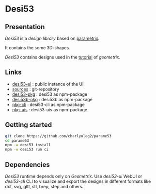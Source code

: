 Desi53
======


Presentation
------------

*Desi53* is a *design library* based on [parametrix](https://charlyoleg2.github.io/parametrix/).

It contains the some 3D-shapes.

*Desi53* contains designs used in the [tutorial](https://charlyoleg2.github.io/parametrix/docs/geom_tutorial) of *geometrix*.


Links
-----

- [desi53-ui](https://charlyoleg2.github.io/parame53/) : public instance of the UI
- [sources](https://github.com/charlyoleg2/parame53) : git-repository
- [desi53-pkg](https://www.npmjs.com/package/desi53) : desi53 as npm-package
- [desi53b-pkg](https://www.npmjs.com/package/desi53b) : desi53b as npm-package
- [pkg-cli](https://www.npmjs.com/package/desi53-cli) : desi53-cli as npm-package
- [pkg-uis](https://www.npmjs.com/package/desi53-uis) : desi53-uis as npm-package


Getting started
---------------

```bash
git clone https://github.com/charlyoleg2/parame53
cd parame53
npm -w desi53 install
npm -w desi53 run ci
```

Dependencies
------------

*Desi53* runtime depends only on *Geometrix*. Use *desi53-ui* WebUI or *desi53-cli* CLI to visualize and export the designs in different formats like dxf, svg, gltf, stl, brep, step and others.


